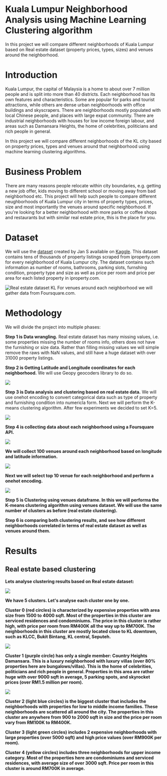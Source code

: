 # Kuala Lumpur Neighborhood Analysis using Machine Learning Clustering algorithm
In this project we will compare different neighborhoods of Kuala Lumpur based on Real estate dataset (property prices, types, sizes) and venues around the neighborhood.

# Introduction

Kuala Lumpur, the capital of Malaysia is a home to about over 7 million people and is split into more than 40 districts. Each neighborhood has its own features and characteristics. Some are popular for parks and tourist attractions, while others are dense urban neighborhoods with office buildings and skyscrapers. There are neighborhoods mostly populated with local Chinese people, and places with large expat community.
There are industrial neighborhoods with houses for low income foreign labour, and areas such as Damansara Heights, the home of celebrities, politicians and rich people in general.

In this project we will compare different neighborhoods of the KL city based on property prices, types and venues around that neighborhood using machine learning clustering algorithms.

# Business Problem

There are many reasons people relocate within city boundaries, e.g. getting a new job offer, kids moving to different school or moving away from bad neighborhood etc. This project will help such people to compare different neughborhoods of Kuala Lumpur city in terms of property types, prices, size and most importantly the venues around specific neighborhood. If you're looking for a better neighborhood with more parks or coffee shops and restaurants but with similar real estate price, this is the place for you.

# Dataset
We will use the [dataset](https://www.kaggle.com/dragonduck/property-listing-analysis) created by Jan S available on [Kaggle](https://www.kaggle.com).
This dataset contains tens of thousands of property listings scraped from iproperty.com for every neighborhood of Kuala Lumpur city.
The dataset contains such information as number of rooms, bathrooms, parking slots, furnshing condition, property type and size as well as price per room and price per area for each listed property in iproperty.com.

![Real estate dataset KL](images/figure1.png)
For venues around each neighborhood we will gather data from Foursquare.com.

# Methodology
We will divide the project into multiple phases:

<b>Step 1 is Data wrangling.</b> Real estate dataset has many missing values, i.e. some properties missing the number of rooms info, others does not have the furnishing or size data. Rather than filling missing values we will simple remove the raws with NaN values, and still have a huge dataset with over 31000 property listings.

<b>Step 2 is Getting Latitude and Longitude coordinates for each  neighborhood.</b> We will use Geopy geocoders library to do so.

![](/images/figure2.png)

<b>Step 3 is Data analysis and clustering based on real estate data.</b> We will use onehot encoding to convert categorical data such as type of property and furnishing condition into numericla form. Next we will perform the K-means clustering algorithm. After few experiments we decided to set K=5.

![](/images/figure2a.png)

<b>Step 4 is collecting data about each neighborhood using a Foursquare API.
  
![](/images/figure3.png)

We will collect 100 venues around each neighborhood based on longitude and latitude information.

![](/images/figure3a.png)

Next we will select top 10 venue for each neighborhood and perform a onehot encoding.

![](/images/figure3b.png)

<b>Step 5 is Clustering using venues dataframe.</b> 
In this we will performa the K-means clustering algorithm using venues dataset. We will use the same number of clusters as before (real estate clustering). 

<b>Step 6 is comparing both clustering results,</b> 
and see how different neighborhoods correlated in terms of real estate dataset as well as venues around them. 

# Results
## Real estate based clustering 

Lets analyse clustering results based on Real estate dataset:

![](/images/figure4.png)

We have 5 clusters. Let's analyse each cluster one by one.

<b>Cluster 0 (red circles)</b> is characterized by expensive properties with area size from 1500 to 4000 sqft. Most of the properties in this cluster are serviced residences and condominiums.  The price in this cluster is rather high, with price per room from RM400K all the way up to RM700K. The neighborhoods in this cluster are mostly located close to KL downtown, such as KLCC, Bukit Bintang, KL central, Seputeh.

![](/images/figure5.png)

<b>Cluster 1 (purple circle)</b> has only a single member: <b>Country Heights Damansara</b>. This is a luxury neighborhood with luxury villas (over 80% properties here are bungalows/villas). This is the home of celebrities, politicians and rich people in general. Properties in this area are rather huge with over 9000 sqft in average, 5 parking spots, and skyrocket prices (over RM1.5 million per room). 

![](/images/figure6.png)

<b>Cluster 2 (light blue circles)</b> is the biggest cluster that includes the neighborhoods with properties for low to middle income families. These neighborhoods are scattered all around the city. The properties in this cluster are anywhere from 900 to 2000 sqft in size and the price per room vary from RM100K to RM400K. 

[](/images/figure7.png)

<b>Cluster 3 (light green circles)</b> includes 2 expensive neighborhoods with large properties (over 5000 sqft) and high price values (over RM900K per room). 

[](/images/figure8.png)

<b>Cluster 4 (yellow circles)</b> includes three neighborhoods for upper income category. Most of the properties here are condominiums and serviced residences, with average size of over 3000 sqft. Price per room in this cluster is around RM700K in average. 

[](/images/figure9.png)
